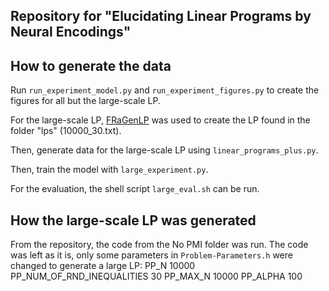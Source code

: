 ## Repository for "Elucidating Linear Programs by Neural Encodings"

## How to generate the data

Run ``run_experiment_model.py`` and ``run_experiment_figures.py`` to create the figures for all but the large-scale LP.

For the large-scale LP, [FRaGenLP](https://github.com/leonid-sokolinsky/BSF-LPP-Generator) was used to create the LP found in the folder "lps" (10000_30.txt).

Then, generate data for the large-scale LP using ``linear_programs_plus.py``.

Then, train the model with ``large_experiment.py``.

For the evaluation, the shell script ``large_eval.sh`` can be run.

## How the large-scale LP was generated

From the repository, the code from the No PMI folder was run.
The code was left as it is, only some parameters in ``Problem-Parameters.h`` were changed to generate a large LP: 
PP_N 10000
PP_NUM_OF_RND_INEQUALITIES 30
PP_MAX_N 10000
PP_ALPHA 100

